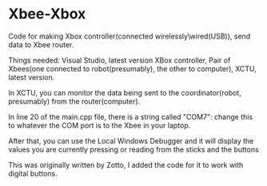 # Xbee-Xbox


Code for making Xbox controller(connected wirelessly\wired(USB)), send data to Xbee router.

Things needed:
Visual Studio, latest version
XBox controller,
Pair of Xbees(one connected to robot(presumably), the other to computer),
XCTU, latest version.

In XCTU, you can monitor the data being sent to the coordinator(robot, presumably) from the router(computer).

In line 20 of the main.cpp file, there is a string called "COM7": change this to whatever the COM port is to the Xbee in your laptop.

After that, you can use the Local Windows Debugger and it will display the values you are currently pressing or reading from the sticks and the buttons

This was originally written by Zotto, I added the code for it to work with digital buttons.
